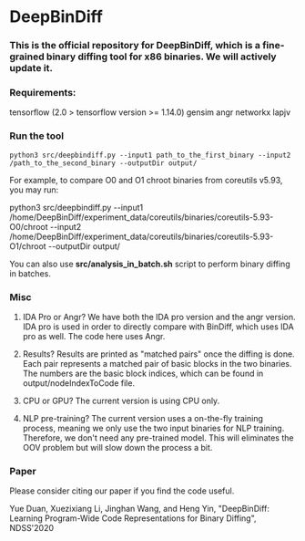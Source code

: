 # DeepBinDiff

### This is the official repository for DeepBinDiff, which is a fine-grained binary diffing tool for x86 binaries. We will actively update it.


### Requirements:

tensorflow (2.0 > tensorflow version >= 1.14.0)
gensim
angr
networkx
lapjv



### Run the tool


```
python3 src/deepbindiff.py --input1 path_to_the_first_binary --input2 /path_to_the_second_binary --outputDir output/
```

For example, to compare O0 and O1 chroot binaries from coreutils v5.93, you may run:

python3 src/deepbindiff.py --input1 /home/DeepBinDiff/experiment_data/coreutils/binaries/coreutils-5.93-O0/chroot --input2 /home/DeepBinDiff/experiment_data/coreutils/binaries/coreutils-5.93-O1/chroot --outputDir output/



You can also use **src/analysis_in_batch.sh** script to perform binary diffing in batches.


### Misc
1. IDA Pro or Angr?
We have both the IDA pro version and the angr version. IDA pro is used in order to directly compare with BinDiff, which uses IDA pro as well. The code here uses Angr.

2. Results?
Results are printed as "matched pairs" once the diffing is done. Each pair represents a matched pair of basic blocks in the two binaries. The numbers are the basic block indices, which can be found in output/nodeIndexToCode file.

3. CPU or GPU?
The current version is using CPU only. 

4. NLP pre-training?
The current version uses a on-the-fly training process, meaning we only use the two input binaries for NLP training. Therefore, we don't need any pre-trained model. This will eliminates the OOV problem but will slow down the process a bit.



### Paper
Please consider citing our paper if you find the code useful.

Yue Duan, Xuezixiang Li, Jinghan Wang, and Heng Yin, "DeepBinDiff: Learning Program-Wide Code Representations for Binary Diffing", NDSS'2020


